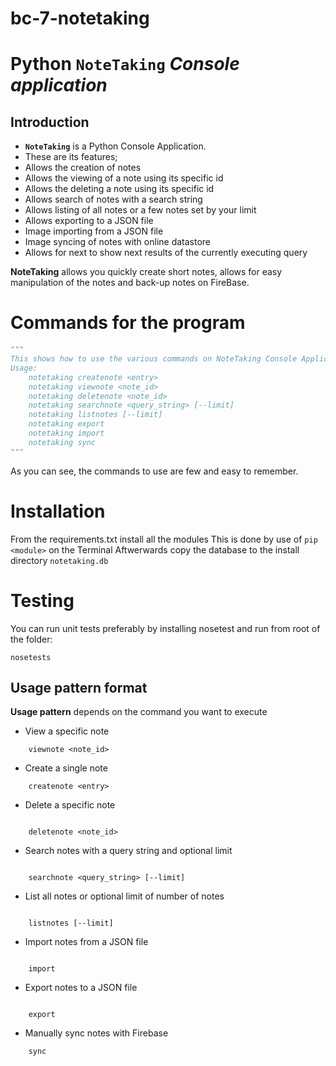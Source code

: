 # bc-7-notetaking
Python ``NoteTaking`` *Console application* 
======================================================================

## Introduction
*  **`NoteTaking`** is a Python Console Application.
*  These are its features;
  *  Allows the creation of notes
  *  Allows the viewing of a note using its specific id
  *  Allows the deleting a note using its specific id
  *  Allows search of notes with a search string
  *  Allows listing of all notes or a few notes set by your limit
  *  Allows exporting to a JSON file
  *  Image importing from a JSON file
  *  Image syncing of notes with online datastore
  *  Allows for next to show next results of the currently executing query 

**NoteTaking** allows you quickly create short notes, allows for easy manipulation of the notes and back-up notes on FireBase.


Commands for the program
======================================================================

```Python
"""
This shows how to use the various commands on NoteTaking Console Application
Usage:
    notetaking createnote <entry>
    notetaking viewnote <note_id>
    notetaking deletenote <note_id>
    notetaking searchnote <query_string> [--limit]
    notetaking listnotes [--limit]
    notetaking export 
    notetaking import 
    notetaking sync 
"""
```
As you can see, the commands to use are few and easy to remember.

Installation
======================================================================
From the requirements.txt install all the modules
This is done by use of `pip <module>` on the Terminal
Aftwerwards copy the database to the install directory `notetaking.db`

Testing
======================================================================

You can run unit tests preferably by installing nosetest and run from root of the folder:

    nosetests

Usage pattern format
----------------------------------------------------------------------

**Usage pattern** depends on the command you want to execute

- View a specific note 
```
	viewnote <note_id>
```

- Create a single note 
```
	createnote <entry>
```


- Delete a specific note
``` 

	deletenote <note_id>
```
- Search notes with a query string and optional limit
``` 

	searchnote <query_string> [--limit]
```
- List all notes or optional limit of number of notes
``` 

	listnotes [--limit]
```
- Import notes from a JSON file
``` 

	import 
```
- Export notes to a JSON file
``` 

	export
``` 

- Manually sync notes with Firebase
```
	sync 
```